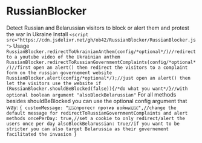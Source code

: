 # RussianBlocker
Detect Russian and Belarussian visitors to block or alert them and protest the war in Ukraine
Install
`<script src="https://cdn.jsdelivr.net/gh/ob42/RussianBlocker/RussianBlocker.js">`
Usage
`
RussianBlocker.redirectToUkrainianAnthem(config/*optional*/)//redirect to a youtube video of the Ukrainian anthem
RussianBlocker.redirectToRussianGovernmentComplaints(config/*optional*/)//first open an alert() then redirect the visitors to a complaint form on the russian governement website
RussianBlocker.alert(config/*optional*/);//just open an alert() then let the visitors use the website
if (RussianBlocker.shouldBeBlocked(false)){/*do what you want*/}//with optional boolean argument "alsoBlockBelarussian"
`
For all methods besides shouldBeBlocked you can use the optional config argument that way:
`
{
  customMessage: "🇺🇦протест против войны🇺🇦",//change the default message for redirectToRussianGovernmentComplaints and alert methods
  oncePerDay: true,//set a cookie to only redirect/alert the users once per day
  alsoBlockBelarussian: true//if you want to be stricter you can also target Belarussia as their governement facilitated the invasion
}
`
